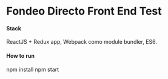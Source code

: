 Fondeo Directo Front End Test
===

#### Stack
ReactJS + Redux app, Webpack como module bundler, ES6.

#### How to run
npm install
npm start